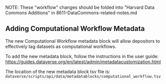 NOTE: These "workflow" changes should be folded into "Harvard Data Commons Additions" in 8611-DataCommons-related-notes.md

## Adding Computational Workflow Metadata
The new Computational Workflow metadata block will allow depositors to effectively tag datasets as computational workflows.

To add the new metadata block, follow the instructions in the user guide: <https://guides.dataverse.org/en/latest/admin/metadatacustomization.html>

The location of the new metadata block tsv file is: `dataverse/scripts/api/data/metadatablocks/computational_workflow.tsv`
